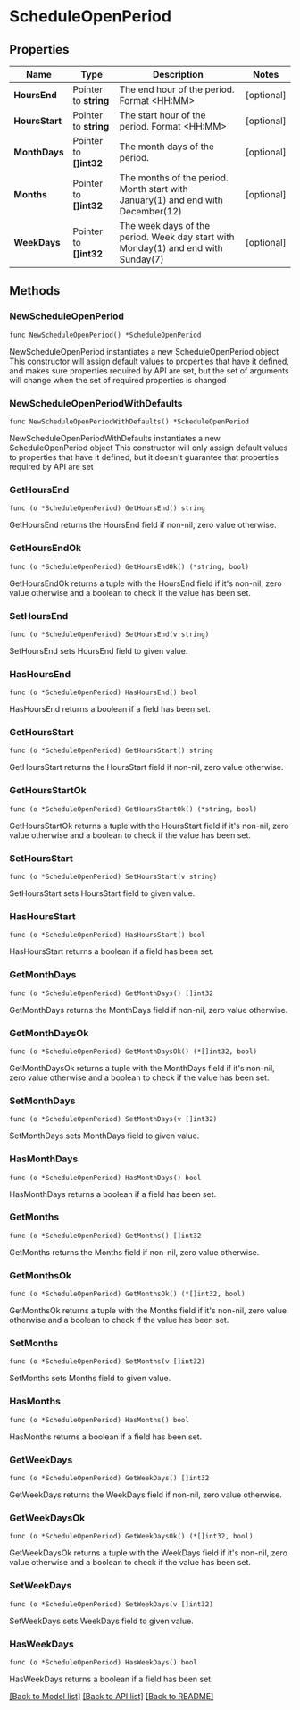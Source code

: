 # ScheduleOpenPeriod

## Properties

Name | Type | Description | Notes
------------ | ------------- | ------------- | -------------
**HoursEnd** | Pointer to **string** | The end hour of the period. Format &lt;HH:MM&gt; | [optional]
**HoursStart** | Pointer to **string** | The start hour of the period. Format &lt;HH:MM&gt; | [optional]
**MonthDays** | Pointer to **[]int32** | The month days of the period. | [optional]
**Months** | Pointer to **[]int32** | The months of the period. Month start with January(1) and end with December(12) | [optional]
**WeekDays** | Pointer to **[]int32** | The week days of the period. Week day start with Monday(1) and end with Sunday(7) | [optional]

## Methods

### NewScheduleOpenPeriod

`func NewScheduleOpenPeriod() *ScheduleOpenPeriod`

NewScheduleOpenPeriod instantiates a new ScheduleOpenPeriod object
This constructor will assign default values to properties that have it defined,
and makes sure properties required by API are set, but the set of arguments
will change when the set of required properties is changed

### NewScheduleOpenPeriodWithDefaults

`func NewScheduleOpenPeriodWithDefaults() *ScheduleOpenPeriod`

NewScheduleOpenPeriodWithDefaults instantiates a new ScheduleOpenPeriod object
This constructor will only assign default values to properties that have it defined,
but it doesn't guarantee that properties required by API are set

### GetHoursEnd

`func (o *ScheduleOpenPeriod) GetHoursEnd() string`

GetHoursEnd returns the HoursEnd field if non-nil, zero value otherwise.

### GetHoursEndOk

`func (o *ScheduleOpenPeriod) GetHoursEndOk() (*string, bool)`

GetHoursEndOk returns a tuple with the HoursEnd field if it's non-nil, zero value otherwise
and a boolean to check if the value has been set.

### SetHoursEnd

`func (o *ScheduleOpenPeriod) SetHoursEnd(v string)`

SetHoursEnd sets HoursEnd field to given value.

### HasHoursEnd

`func (o *ScheduleOpenPeriod) HasHoursEnd() bool`

HasHoursEnd returns a boolean if a field has been set.

### GetHoursStart

`func (o *ScheduleOpenPeriod) GetHoursStart() string`

GetHoursStart returns the HoursStart field if non-nil, zero value otherwise.

### GetHoursStartOk

`func (o *ScheduleOpenPeriod) GetHoursStartOk() (*string, bool)`

GetHoursStartOk returns a tuple with the HoursStart field if it's non-nil, zero value otherwise
and a boolean to check if the value has been set.

### SetHoursStart

`func (o *ScheduleOpenPeriod) SetHoursStart(v string)`

SetHoursStart sets HoursStart field to given value.

### HasHoursStart

`func (o *ScheduleOpenPeriod) HasHoursStart() bool`

HasHoursStart returns a boolean if a field has been set.

### GetMonthDays

`func (o *ScheduleOpenPeriod) GetMonthDays() []int32`

GetMonthDays returns the MonthDays field if non-nil, zero value otherwise.

### GetMonthDaysOk

`func (o *ScheduleOpenPeriod) GetMonthDaysOk() (*[]int32, bool)`

GetMonthDaysOk returns a tuple with the MonthDays field if it's non-nil, zero value otherwise
and a boolean to check if the value has been set.

### SetMonthDays

`func (o *ScheduleOpenPeriod) SetMonthDays(v []int32)`

SetMonthDays sets MonthDays field to given value.

### HasMonthDays

`func (o *ScheduleOpenPeriod) HasMonthDays() bool`

HasMonthDays returns a boolean if a field has been set.

### GetMonths

`func (o *ScheduleOpenPeriod) GetMonths() []int32`

GetMonths returns the Months field if non-nil, zero value otherwise.

### GetMonthsOk

`func (o *ScheduleOpenPeriod) GetMonthsOk() (*[]int32, bool)`

GetMonthsOk returns a tuple with the Months field if it's non-nil, zero value otherwise
and a boolean to check if the value has been set.

### SetMonths

`func (o *ScheduleOpenPeriod) SetMonths(v []int32)`

SetMonths sets Months field to given value.

### HasMonths

`func (o *ScheduleOpenPeriod) HasMonths() bool`

HasMonths returns a boolean if a field has been set.

### GetWeekDays

`func (o *ScheduleOpenPeriod) GetWeekDays() []int32`

GetWeekDays returns the WeekDays field if non-nil, zero value otherwise.

### GetWeekDaysOk

`func (o *ScheduleOpenPeriod) GetWeekDaysOk() (*[]int32, bool)`

GetWeekDaysOk returns a tuple with the WeekDays field if it's non-nil, zero value otherwise
and a boolean to check if the value has been set.

### SetWeekDays

`func (o *ScheduleOpenPeriod) SetWeekDays(v []int32)`

SetWeekDays sets WeekDays field to given value.

### HasWeekDays

`func (o *ScheduleOpenPeriod) HasWeekDays() bool`

HasWeekDays returns a boolean if a field has been set.

[[Back to Model list]](../README.md#documentation-for-models) [[Back to API list]](../README.md#documentation-for-api-endpoints) [[Back to README]](../README.md)
